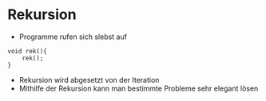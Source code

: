 # Rekursion

* Programme rufen sich slebst auf

```
void rek(){
    rek();
}
```

* Rekursion wird abgesetzt von der Iteration
* Mithilfe der Rekursion kann man bestimmte Probleme sehr elegant lösen